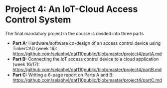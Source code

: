 # Project 4: An IoT-Cloud Access Control System

The final mandatory project in the course is divided into three parts

- **Part A:** Hardware/software co-design of an access control device using TinkerCAD (week 16):
https://github.com/selabhvl/dat110public/blob/master/project4/partA.md
- **Part B:** Connecting the IoT access control device to a cloud application (week 16/17):
https://github.com/selabhvl/dat110public/blob/master/project4/partB.md
- **Part C:** Writing a 6-page report on Parts A and B:
https://github.com/selabhvl/dat110public/blob/master/project4/partC.md
